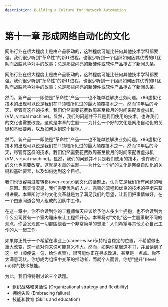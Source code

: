 ```yaml
---
description: Building a Culture for Network Automation
---
```


# 第十一章 形成网络自动化的文化

网络行业在很大程度上是由产品驱动的，这种程度可能比任何其他技术学科都要强。我们很少听到"革命性"的新IT进程，也很少听到一个组织如何因其优秀的IT团队而战胜竞争对手的故事；总是那些闪亮的新硬件或软件产品抢占了新闻头条。

网络行业在很大程度上是由产品驱动的，这种程度可能比任何其他技术学科都要强。我们很少听到"革命性"的新IT进程，也很少听到一个组织如何因其优秀的IT团队而战胜竞争对手的故事；总是那些闪亮的新硬件或软件产品抢占了新闻头条。

然而，新产品——即使是"革命性"产品——也不能单独解决业务问题。x86虚拟化技术的出现可以说是我们在IT领域所见过的最大颠覆技术之一，然而10年后的今天，尽管有这样的技术，我们仍然需要花费数周甚至数月的时间来配置虚拟机\(VM, virtual machine\)。显然，我们的问题并不只是我们使用的技术。也许我们的文化也需要改变。这就是本章的主题——为什么一个好的文化是网络自动化的关键和基础要素，以及如何达到这个目标。

然而，新产品——即使是"革命性"产品——也不能单独解决业务问题。x86虚拟化技术的出现可以说是我们在IT领域所见过的最大颠覆技术之一，然而10年后的今天，尽管有这样的技术，我们仍然需要花费数周甚至数月的时间来配置虚拟机\(VM, virtual machine\)。显然，我们的问题并不只是我们使用的技术。也许我们的文化也需要改变。这就是本章的主题——为什么一个好的文化是网络自动化的关键和基础要素，以及如何达到这个目标。

我们也很容易过度转移\(over-rotate\)到文化的话题上，认为它是我们所有问题的唯一原因。现实情况是，我们需要优秀的人才、完善的流程和优良的技术的平衡来获得进展。本章所讨论的文化变革就是为了满足我们的愿望，让我们把事情做好，在一个由志同道合的人组成的团队中工作。

在这一章中，你不会读到你的工程师每天应该给予他人多少个拥抱，也不会读到为什么公司要有一个室内蹦床来让工程师开心。本章将对"文化"这一主题采取不同的观点，你会发现这一切都围绕着一个非常简单的想法：人们希望与其他关心自己工作的人一起工作。

如果你正处于一个希望在事业上\(career-wise\)保持相当稳定的位置，不希望做出重大改变，这一章对你来说可能意义不大。然而，如果你拿起这本书，并且读到了这一步（顺便说一句，给你点赞），很可能你正在寻求改进，甚至是一点点。你不太满意现状。你想成为组织中变革的推动者，而就个人而言，你想"提升"\(level up\)你的技术技能。

为此，我们将特别讨论三个话题。

* 组织战略和灵活性 \(Organizational strategy and flexibility\)
* 拥抱失败 \(Embracing failure\)
* 技能和教育 \(Skills and education\)

